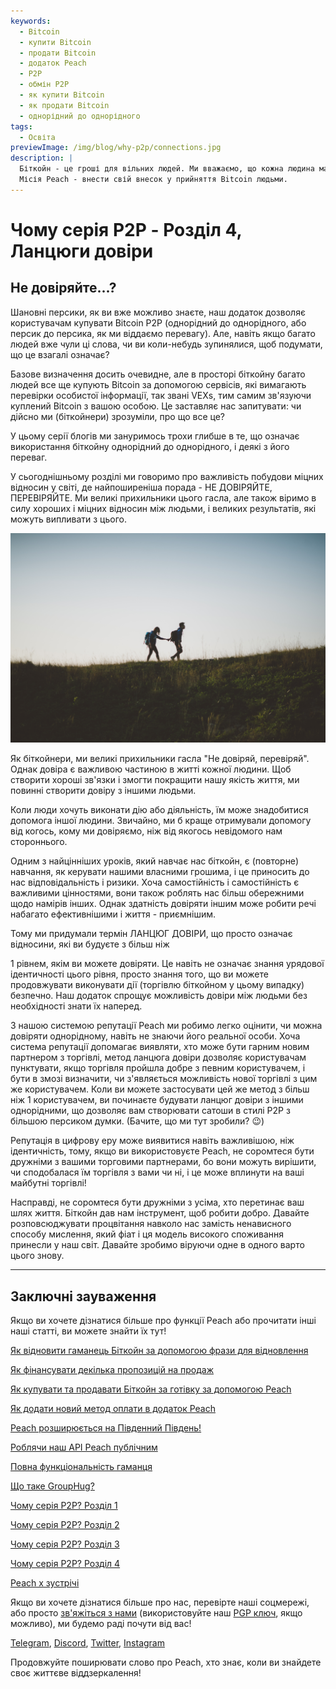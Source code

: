 ```yaml
---
keywords:
  - Bitcoin
  - купити Bitcoin
  - продати Bitcoin
  - додаток Peach
  - P2P
  - обмін P2P
  - як купити Bitcoin
  - як продати Bitcoin
  - однорідний до однорідного
tags:
  - Освіта
previewImage: /img/blog/why-p2p/connections.jpg
description: |
  Біткойн - це гроші для вільних людей. Ми вважаємо, що кожна людина має право вибирати, якими грошима вона користується для зберігання свого багатства, результатів своєї праці, свого часу та енергії.
  Місія Peach - внести свій внесок у прийняття Bitcoin людьми.
---
```


# Чому серія P2P - Розділ 4, Ланцюги довіри

## Не довіряйте...?

Шановні персики, як ви вже можливо знаєте, наш додаток дозволяє користувачам купувати Bitcoin P2P (однорідний до однорідного, або персик до персика, як ми віддаємо перевагу). Але, навіть якщо багато людей вже чули ці слова, чи ви коли-небудь зупинялися, щоб подумати, що це взагалі означає?

Базове визначення досить очевидне, але в просторі біткойну багато людей все ще купують Bitcoin за допомогою сервісів, які вимагають перевірки особистої інформації, так звані VEXs, тим самим зв'язуючи куплений Bitcoin з вашою особою. Це заставляє нас запитувати: чи дійсно ми (біткойнери) зрозуміли, про що все це?

У цьому серії блогів ми зануримось трохи глибше в те, що означає використання біткойну однорідний до однорідного, і деякі з його переваг.

У сьогоднішньому розділі ми говоримо про важливість побудови міцних відносин у світі, де найпоширеніша порада - НЕ ДОВІРЯЙТЕ, ПЕРЕВІРЯЙТЕ. Ми великі прихильники цього гасла, але також віримо в силу хороших і міцних відносин між людьми, і великих результатів, які можуть випливати з цього.

![персик Bitcoin створює довіру між однорідними](/img/blog/why-p2p/trust.jpg)

Як біткойнери, ми великі прихильники гасла "Не довіряй, перевіряй". Однак довіра є важливою частиною в житті кожної людини. Щоб створити хороші зв'язки і змогти покращити нашу якість життя, ми повинні створити довіру з іншими людьми.

Коли люди хочуть виконати дію або діяльність, їм може знадобитися допомога іншої людини. Звичайно, ми б краще отримували допомогу від когось, кому ми довіряємо, ніж від якогось невідомого нам стороннього.

Одним з найцінніших уроків, який навчає нас біткойн, є (повторне) навчання, як керувати нашими власними грошима, і це приносить до нас відповідальність і ризики. Хоча самостійність і самостійність є важливими цінностями, вони також роблять нас більш обережними щодо намірів інших. Однак здатність довіряти іншим може робити речі набагато ефективнішими і життя - приємнішим.

Тому ми придумали термін ЛАНЦЮГ ДОВІРИ, що просто означає відносини, які ви будуєте з більш ніж 

1 рівнем, якім ви можете довіряти. Це навіть не означає знання урядової ідентичності цього рівня, просто знання того, що ви можете продовжувати виконувати дії (торгівлю біткойном у цьому випадку) безпечно. Наш додаток спрощує можливість довіри між людьми без необхідності знати їх наперед.

З нашою системою репутації Peach ми робимо легко оцінити, чи можна довіряти однорідному, навіть не знаючи його реальної особи. Хоча система репутації допомагає виявляти, хто може бути гарним новим партнером з торгівлі, метод ланцюга довіри дозволяє користувачам пунктувати, якщо торгівля пройшла добре з певним користувачем, і бути в змозі визначити, чи з'являється можливість нової торгівлі з цим же користувачем. Коли ви можете застосувати цей же метод з більш ніж 1 користувачем, ви починаєте будувати ланцюг довіри з іншими однорідними, що дозволяє вам створювати сатоши в стилі P2P з більшою персиком думки. (Бачите, що ми тут зробили? :wink:)

Репутація в цифрову еру може виявитися навіть важливішою, ніж ідентичність, тому, якщо ви використовуєте Peach, не соромтеся бути дружніми з вашими торговими партнерами, бо вони можуть вирішити, чи сподобалася їм торгівля з вами чи ні, і це може вплинути на ваші майбутні торгівлі!

Насправді, не соромтеся бути дружніми з усіма, хто перетинає ваш шлях життя. Біткойн дав нам інструмент, щоб робити добро. Давайте розповсюджувати процвітання навколо нас замість ненависного способу мислення, який фіат і ця модель високого споживання принесли у наш світ. Давайте зробимо віруючи одне в одного варто цього знову.

---

## Заключні зауваження

Якщо ви хочете дізнатися більше про функції Peach або прочитати інші наші статті, ви можете знайти їх тут!

[Як відновити гаманець Біткойн за допомогою фрази для відновлення](https://peachbitcoin.com/uk/blog/how-to-restore-peach-wallet/)

[Як фінансувати декілька пропозицій на продаж](https://peachbitcoin.com/uk/blog/funding-multiple-sell-offers/)

[Як купувати та продавати Біткойн за готівку за допомогою Peach](https://peachbitcoin.com/uk/blog/how-to-buy-and-sell-bitcoin-with-cash-using-peach/)

[Як додати новий метод оплати в додаток Peach](https://peachbitcoin.com/uk/blog/how-to-add-a-payment-method/)

[Peach розширюється на Південний Південь!](https://peachbitcoin.com/uk/blog/peach-expands-to-the-global-south/)

[Роблячи наш API Peach публічним](https://peachbitcoin.com/uk/blog/making-our-peach-api-public/)

[Повна функціональність гаманця](https://peachbitcoin.com/uk/blog/full-wallet-functionality/)

[Що таке GroupHug?](https://peachbitcoin.com/uk/blog/group-hug/)

[Чому серія P2P? Розділ 1](https://peachbitcoin.com/uk/blog/why-p2p-chapter-1/)

[Чому серія P2P? Розділ 2](https://peachbitcoin.com/uk/blog/why-p2p-chapter-2/)

[Чому серія P2P? Розділ 3](https://peachbitcoin.com/uk/blog/why-p2p-chapter-3-circular-economies/)

[Чому серія P2P? Розділ 4](https://peachbitcoin.com/uk/blog/why-p2p-chapter-4-chains-of-trust/)

[Peach x зустрічі](https://peachbitcoin.com/uk/blog/peach-for-meetups/)

Якщо ви хочете дізнатися більше про нас, перевірте наші соцмережі, або просто [зв'яжіться з нами](mailto:hello@peachbitcoin.com) (використовуйте наш [PGP ключ](https://keys.openpgp.org/vks/v1/by-fingerprint/48339A19645E2E53488E0E5479E1B270FACD1BD2), якщо можливо), ми будемо раді почути від вас!

[Telegram](https://t.me/peachtopeach), [Discord](https://discord.gg/ypeHz3SW54), [Twitter](https://twitter.com/peachbitcoin), [Instagram](https://instagram.com/peachbitcoin)

Продовжуйте поширювати слово про Peach, хто знає, коли ви знайдете своє життєве віддзеркалення!

